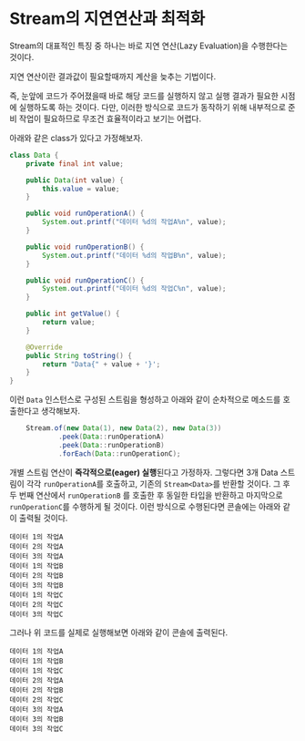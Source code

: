 # Stream의 지연연산과 최적화

Stream의 대표적인 특징 중 하나는 바로 지연 연산(Lazy Evaluation)을 수행한다는 것이다.

지연 연산이란 결과값이 필요할때까지 계산을 늦추는 기법이다.

즉, 눈앞에 코드가 주어졌을때 바로 해당 코드를 실행하지 않고 실행 결과가 필요한 시점에 실행하도록 하는 것이다. 다만, 이러한 방식으로 코드가 동작하기 위해 내부적으로 준비 작업이 필요하므로 무조건 효율적이라고 보기는 어렵다.



아래와 같은 class가 있다고 가정해보자.

```java
class Data {
    private final int value;

    public Data(int value) {
        this.value = value;
    }

    public void runOperationA() {
        System.out.printf("데이터 %d의 작업A%n", value);
    }

    public void runOperationB() {
        System.out.printf("데이터 %d의 작업B%n", value);
    }

    public void runOperationC() {
        System.out.printf("데이터 %d의 작업C%n", value);
    }

    public int getValue() {
        return value;
    }

    @Override
    public String toString() {
        return "Data{" + value + '}';
    }
}
```

이런 `Data` 인스턴스로 구성된 스트림을 형성하고 아래와 같이 순차적으로 메소드를 호출한다고 생각해보자.

```java
    Stream.of(new Data(1), new Data(2), new Data(3))
            .peek(Data::runOperationA)
            .peek(Data::runOperationB)
            .forEach(Data::runOperationC);
```

개별 스트림 연산이 **즉각적으로(eager) 실행**된다고 가정하자. 그렇다면 3개 Data 스트림이 각각 `runOperationA`를 호출하고, 기존의 `Stream<Data>`를 반환할 것이다. 그 후 두 번째 연산에서 `runOperationB` 를 호출한 후 동일한 타입을 반환하고 마지막으로 `runOperationC`를 수행하게 될 것이다. 이런 방식으로 수행된다면 콘솔에는 아래와 같이 출력될 것이다.

```shell
데이터 1의 작업A
데이터 2의 작업A
데이터 3의 작업A
데이터 1의 작업B
데이터 2의 작업B
데이터 3의 작업B
데이터 1의 작업C
데이터 2의 작업C
데이터 3의 작업C
```

그러나 위 코드를 실제로 실행해보면 아래와 같이 콘솔에 출력된다.

```shell
데이터 1의 작업A
데이터 1의 작업B
데이터 1의 작업C
데이터 2의 작업A
데이터 2의 작업B
데이터 2의 작업C
데이터 3의 작업A
데이터 3의 작업B
데이터 3의 작업C
```








